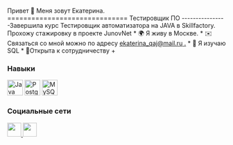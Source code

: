 Привет 👋 Меня зовут Екатерина. ============================== Тестировщик ПО --------------- \-Завершила курс Тестировщик автоматизатора на JAVA в Skillfactory. Прохожу стажировку в проекте JunovNet * 🌍 Я живу в Москве. * ✉️Связаться со мной можно по адресу [ekaterina\_qaj@mail.ru .](mailto:ekaterina_qaj@mail.ru)[](mailto:ekaterina_qaj@mail.ru) * 🧠 Я изучаю SQL * 🤝Открыта к сотрудничеству +

### Навыки

<p align="left">
<a href="https://www.oracle.com/java/" target="_blank" rel="noreferrer"><img src="https://raw.githubusercontent. com/danielcranney/readme-generator/main/public/icons/skills/java-colored.svg" width="36" height="36" alt="Java" /></a> <a href="https: //www.postgresql.org/" target="_blank" rel="noreferrer"><img src="https://raw.githubusercontent.com/danielcranney/readme-generator/main/public/icons/skills/postgresql -colored.svg" width="36" height="36" alt="PostgreSQL" /></a> <a href="https://www.mysql.com/" target="_blank" rel=" noreferrer"><img src="https://raw.githubusercontent.com/danielcranney/readme-generator/main/public/icons/skills/mysql-colored.svg" width="36" height="36" alt= "MySQL" /></a>
</p>

### Социальные сети

<p align="left"> <a href="https://discord.com/users/harishma12" target="_blank" rel="noreferrer"> <picture> <source media="(предпочитает -color-scheme: темный)" srcset="undefined" /> <source media="(предпочитает-color-scheme: светлый)" srcset="https://raw.githubusercontent.com/danielcranney/readme-generator/main /public/icons/socials/discord.svg" /> <img src="https://raw.githubusercontent.com/danielcranney/readme-generator/main/public/icons/socials/discord.svg" width="32 " height="32" /> </picture> </a> <a href="https://www.github.com/Екатерина" target="_blank" rel="noreferrer"> <picture> <source media ="(предпочитает-цветовую-схему: темный)" srcset="https://raw.githubusercontent.com/danielcranney/readme-generator/main/public/icons/socials/github-dark.svg" /> <source media ="(предпочитает цветовую схему: светлую)" srcset="https://raw.githubusercontent.com/danielcranney/readme-generator/main/public/icons/socials/github.svg" /> <img src=" https://raw.githubusercontent.com/danielcranney/readme-generator/main/public/icons/socials/github.svg" width="32" height="32" /> </picture> </a> </ р>
                  
                   
     

